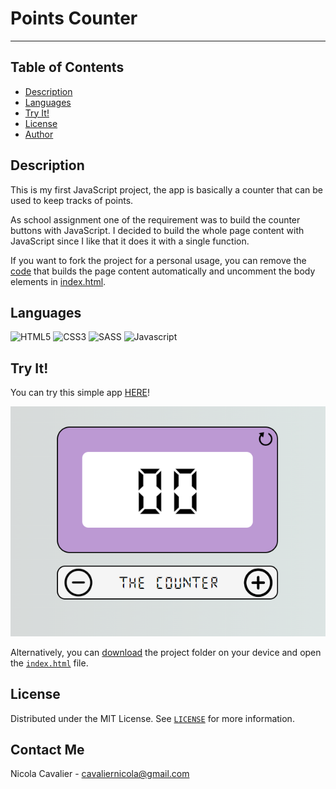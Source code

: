 # Points Counter
---

## Table of Contents
* [Description](#description)
* [Languages](#languages)
* [Try It!](#try-it)
* [License](#license)
* [Author](#author)

## Description
This is my first JavaScript project, the app is basically a counter that can be used to keep tracks of points.

As school assignment one of the requirement was to build the counter buttons with JavaScript. 
I decided to build the whole page content with JavaScript since I like that it does it with a single function.  

If you want to fork the project for a personal usage, you can remove the [code](assets/js/script.js#L84-L94) that builds the page content automatically and uncomment the body elements in [index.html](index.html#L27-L42).

## Languages
![HTML5](https://img.shields.io/badge/html5-%23E34F26.svg?style=for-the-badge&logo=html5&logoColor=white) ![CSS3](https://img.shields.io/badge/css3-%231572B6.svg?style=for-the-badge&logo=css3&logoColor=white) ![SASS](https://img.shields.io/badge/SASS-hotpink.svg?style=for-the-badge&logo=SASS&logoColor=white) ![Javascript](https://img.shields.io/badge/JavaScript-323330?style=for-the-badge&logo=javascript&logoColor=F7DF1E)

## Try It!
You can try this simple app [HERE](https://tangerine-babka-eeeee1.netlify.app/)!

![Counter Preview](assets/img/photos/showcase.png)

Alternatively, you can [download](https://github.com/cavaliernicola/Points-Counter/archive/refs/heads/main.zip) the project folder on your device and open the [`index.html`](index.html) file.

## License
Distributed under the MIT License. See [`LICENSE`](LICENSE) for more information.

## Contact Me
Nicola Cavalier - cavaliernicola@gmail.com
